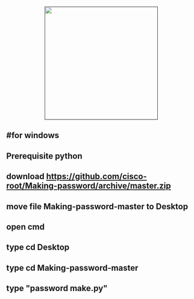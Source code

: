 <p align="center">
  <a href=""><img width="300" src="https://mr-robot1.cf/cat-unicorn.jpg"></a>
</p>


#for windows
------------
Prerequisite python 
----------------
download https://github.com/cisco-root/Making-password/archive/master.zip
------------------
move file Making-password-master to Desktop
------------------------
open cmd 
----------
type cd Desktop
-------------
type cd Making-password-master
---------------
type "password make.py"
----------------------
